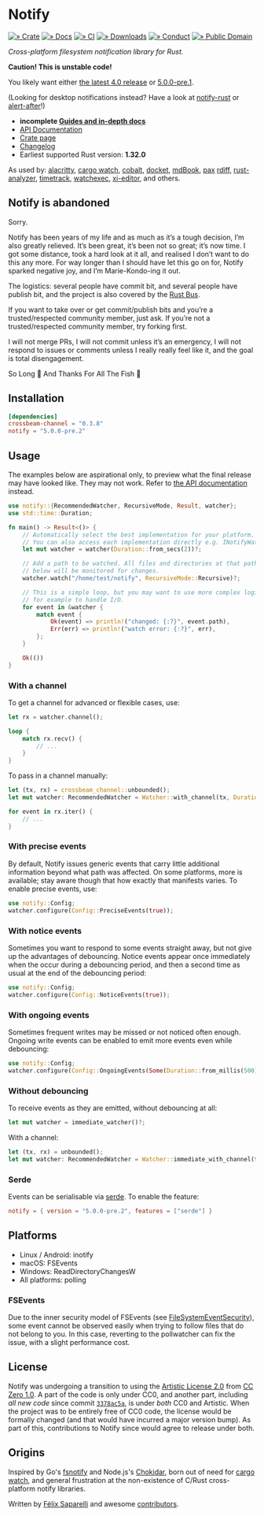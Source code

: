 # Notify

[![» Crate](https://flat.badgen.net/crates/v/notify)][crate]
[![» Docs](https://flat.badgen.net/badge/api/docs.rs/df3600)][docs]
[![» CI](https://flat.badgen.net/travis/passcod/notify/main)][build]
[![» Downloads](https://flat.badgen.net/crates/d/notify)][crate]
[![» Conduct](https://flat.badgen.net/badge/contributor/covenant/5e0d73)][coc]
[![» Public Domain](https://flat.badgen.net/badge/license/CC0-1.0/purple)][cc0]

_Cross-platform filesystem notification library for Rust._

**Caution! This is unstable code!**

You likely want either [the latest 4.0 release] or [5.0.0-pre.1].

[the latest 4.0 release]: https://github.com/passcod/notify/tree/v4.0.12#notify
[5.0.0-pre.1]: https://github.com/passcod/notify/tree/v5.0.0-pre.1#notify

(Looking for desktop notifications instead? Have a look at [notify-rust] or
[alert-after]!)

- **incomplete [Guides and in-depth docs][wiki]**
- [API Documentation][docs]
- [Crate page][crate]
- [Changelog][changelog]
- Earliest supported Rust version: **1.32.0**

As used by: [alacritty], [cargo watch], [cobalt], [docket], [mdBook], [pax]
[rdiff], [rust-analyzer], [timetrack], [watchexec], [xi-editor], and others.

## Notify is abandoned

Sorry.

Notify has been years of my life and as much as it’s a tough decision, I’m also
greatly relieved. It’s been great, it’s been not so great; it’s now time. I got
some distance, took a hard look at it all, and realised I don’t want to do this
any more. For way longer than I should have let this go on for, Notify sparked
negative joy, and I’m Marie-Kondo-ing it out.

The logistics: several people have commit bit, and several people have publish
bit, and the project is also covered by the
[Rust Bus](https://users.rust-lang.org/t/bus-factor-1-for-crates/17046).

If you want to take over or get commit/publish bits and you’re a
trusted/respected community member, just ask. If you’re not a trusted/respected
community member, try forking first.

I will not merge PRs, I will not commit unless it’s an emergency, I will not
respond to issues or comments unless I really really feel like it, and the goal
is total disengagement.

So Long 🔭 And Thanks For All The Fish 🐬

## Installation

```toml
[dependencies]
crossbeam-channel = "0.3.8"
notify = "5.0.0-pre.2"
```

## Usage

The examples below are aspirational only, to preview what the final release may
have looked like. They may not work. Refer to [the API documentation][docs] instead.

```rust
use notify::{RecommendedWatcher, RecursiveMode, Result, watcher};
use std::time::Duration;

fn main() -> Result<()> {
    // Automatically select the best implementation for your platform.
    // You can also access each implementation directly e.g. INotifyWatcher.
    let mut watcher = watcher(Duration::from_secs(2))?;

    // Add a path to be watched. All files and directories at that path and
    // below will be monitored for changes.
    watcher.watch("/home/test/notify", RecursiveMode::Recursive)?;

    // This is a simple loop, but you may want to use more complex logic here,
    // for example to handle I/O.
    for event in &watcher {
        match event {
            Ok(event) => println!("changed: {:?}", event.path),
            Err(err) => println!("watch error: {:?}", err),
        };
    }

    Ok(())
}
```

### With a channel

To get a channel for advanced or flexible cases, use:

```rust
let rx = watcher.channel();

loop {
    match rx.recv() {
        // ...
    }
}
```

To pass in a channel manually:

```rust
let (tx, rx) = crossbeam_channel::unbounded();
let mut watcher: RecommendedWatcher = Watcher::with_channel(tx, Duration::from_secs(2))?;

for event in rx.iter() {
    // ...
}
```

### With precise events

By default, Notify issues generic events that carry little additional
information beyond what path was affected. On some platforms, more is
available; stay aware though that how exactly that manifests varies. To enable
precise events, use:

```rust
use notify::Config;
watcher.configure(Config::PreciseEvents(true));
```

### With notice events

Sometimes you want to respond to some events straight away, but not give up the
advantages of debouncing. Notice events appear once immediately when the occur
during a debouncing period, and then a second time as usual at the end of the
debouncing period:

```rust
use notify::Config;
watcher.configure(Config::NoticeEvents(true));
```

### With ongoing events

Sometimes frequent writes may be missed or not noticed often enough. Ongoing
write events can be enabled to emit more events even while debouncing:

```rust
use notify::Config;
watcher.configure(Config::OngoingEvents(Some(Duration::from_millis(500))));
```

### Without debouncing

To receive events as they are emitted, without debouncing at all:

```rust
let mut watcher = immediate_watcher()?;
```

With a channel:

```rust
let (tx, rx) = unbounded();
let mut watcher: RecommendedWatcher = Watcher::immediate_with_channel(tx)?;
```

### Serde

Events can be serialisable via [serde]. To enable the feature:

```toml
notify = { version = "5.0.0-pre.2", features = ["serde"] }
```

## Platforms

- Linux / Android: inotify
- macOS: FSEvents
- Windows: ReadDirectoryChangesW
- All platforms: polling

### FSEvents

Due to the inner security model of FSEvents (see [FileSystemEventSecurity]),
some event cannot be observed easily when trying to follow files that do not
belong to you. In this case, reverting to the pollwatcher can fix the issue,
with a slight performance cost.

## License

Notify was undergoing a transition to using the
[Artistic License 2.0][artistic] from [CC Zero 1.0][cc0]. A part of
the code is only under CC0, and another part, including _all new code_ since
commit [`3378ac5a`], is under _both_ CC0 and Artistic. When the project was to be
entirely free of CC0 code, the license would be formally changed (and that would
have incurred a major version bump). As part of this, contributions to Notify since
would agree to release under both.

[`3378ac5a`]: https://github.com/passcod/notify/commit/3378ac5ad5f174dfeacce6edadd7ded1a08d384e

## Origins

Inspired by Go's [fsnotify] and Node.js's [Chokidar], born out of need for
[cargo watch], and general frustration at the non-existence of C/Rust
cross-platform notify libraries.

Written by [Félix Saparelli] and awesome [contributors].

[Chokidar]: https://github.com/paulmillr/chokidar
[FileSystemEventSecurity]: https://developer.apple.com/library/mac/documentation/Darwin/Conceptual/FSEvents_ProgGuide/FileSystemEventSecurity/FileSystemEventSecurity.html
[Félix Saparelli]: https://passcod.name
[alacritty]: https://github.com/jwilm/alacritty
[alert-after]: https://github.com/frewsxcv/alert-after
[artistic]: ./LICENSE.ARTISTIC
[build]: https://travis-ci.org/passcod/notify
[cargo watch]: https://github.com/passcod/cargo-watch
[cc0]: ./LICENSE
[changelog]: ./CHANGELOG.md
[cobalt]: https://github.com/cobalt-org/cobalt.rs
[coc]: http://contributor-covenant.org/version/1/4/
[contributors]: https://github.com/passcod/notify/graphs/contributors
[crate]: https://crates.io/crates/notify
[docket]: https://iwillspeak.github.io/docket/
[docs]: https://docs.rs/notify/5.0.0-pre.1/notify/
[fsnotify]: https://github.com/go-fsnotify/fsnotify
[handlebars-iron]: https://github.com/sunng87/handlebars-iron
[hotwatch]: https://github.com/francesca64/hotwatch
[mdBook]: https://github.com/rust-lang-nursery/mdBook
[notify-rust]: https://github.com/hoodie/notify-rust
[pax]: https://pax.js.org/
[rdiff]: https://github.com/dyule/rdiff
[rust-analyzer]: https://github.com/rust-analyzer/rust-analyzer
[serde]: https://serde.rs/
[timetrack]: https://github.com/joshmcguigan/timetrack
[watchexec]: https://github.com/mattgreen/watchexec
[wiki]: https://github.com/passcod/notify/wiki
[xi-editor]: https://xi-editor.io/
